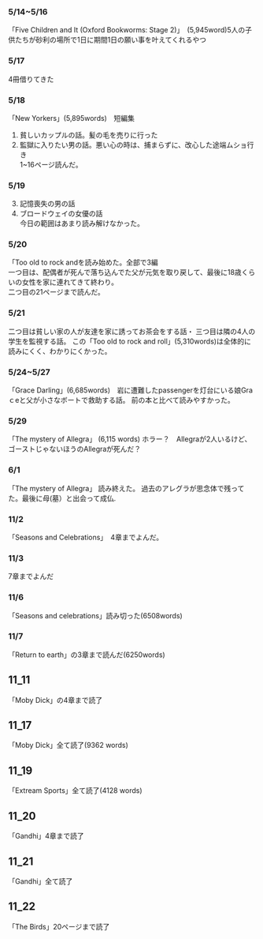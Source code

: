 ### 5/14~5/16 ###   
「Five Children and It (Oxford Bookworms: Stage 2)」　(5,945word)5人の子供たちが砂利の場所で1日に期間1日の願い事を叶えてくれるやつ  
### 5/17 ###
4冊借りてきた  
### 5/18 ###
「New Yorkers」(5,895words)　短編集  
1. 貧しいカップルの話。髪の毛を売りに行った  
2. 監獄に入りたい男の話。悪い心の時は、捕まらずに、改心した途端ムショ行き  
1~16ページ読んだ。  
### 5/19 ###  
3. 記憶喪失の男の話  
4. ブロードウェイの女優の話  
今日の範囲はあまり読み解けなかった。  
### 5/20 ###  
「Too old to rock andを読み始めた。全部で3編  
一つ目は、配偶者が死んで落ち込んでた父が元気を取り戻して、最後に18歳くらいの女性を家に連れてきて終わり。  
二つ目の21ページまで読んだ。
### 5/21 ###  
二つ目は貧しい家の人が友達を家に誘ってお茶会をする話・
三つ目は隣の4人の学生を監視する話。
この「Too old to rock and roll」(5,310words)は全体的に読みにくく、わかりにくかった。
### 5/24~5/27 ###  
「Grace Darling」(6,685words)　岩に遭難したpassengerを灯台にいる娘Graｃeと父が小さなボートで救助する話。
前の本と比べて読みやすかった。
### 5/29 ###  
「The mystery of Allegra」 (6,115 words) 
ホラー？　Allegraが2人いるけど、ゴーストじゃないほうのAllegraが死んだ？  
### 6/1 ###  
「The mystery of Allegra」  読み終えた。
過去のアレグラが思念体で残ってた。最後に母(墓）と出会って成仏.  
### 11/2 ###
「Seasons and Celebrations」　4章までよんだ。
### 11/3 ###
7章までよんだ
### 11/6 ###
「Seasons and celebrations」読み切った(6508words)
### 11/7 ###
「Return to earth」の3章まで読んだ(6250words)
## 11_11 ###
「Moby Dick」の4章まで読了
## 11_17 ###
「Moby Dick」全て読了(9362 words)
## 11_19 ###
「Extream Sports」全て読了(4128 words)
## 11_20 ###
「Gandhi」4章まで読了
## 11_21 ###
「Gandhi」全て読了
## 11_22 ###
「The Birds」20ページまで読了
